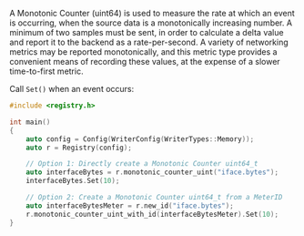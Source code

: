 A Monotonic Counter (uint64) is used to measure the rate at which an event is occurring, when the
source data is a monotonically increasing number. A minimum of two samples must be sent, in order to
calculate a delta value and report it to the backend as a rate-per-second. A variety of networking
metrics may be reported monotonically, and this metric type provides a convenient means of recording
these values, at the expense of a slower time-to-first metric.

Call `Set()` when an event occurs:

```cpp
#include <registry.h>

int main()
{
    auto config = Config(WriterConfig(WriterTypes::Memory));
    auto r = Registry(config);

    // Option 1: Directly create a Monotonic Counter uint64_t
    auto interfaceBytes = r.monotonic_counter_uint("iface.bytes");
    interfaceBytes.Set(10);

    // Option 2: Create a Monotonic Counter uint64_t from a MeterID
    auto interfaceBytesMeter = r.new_id("iface.bytes");
    r.monotonic_counter_uint_with_id(interfaceBytesMeter).Set(10);
}
```
